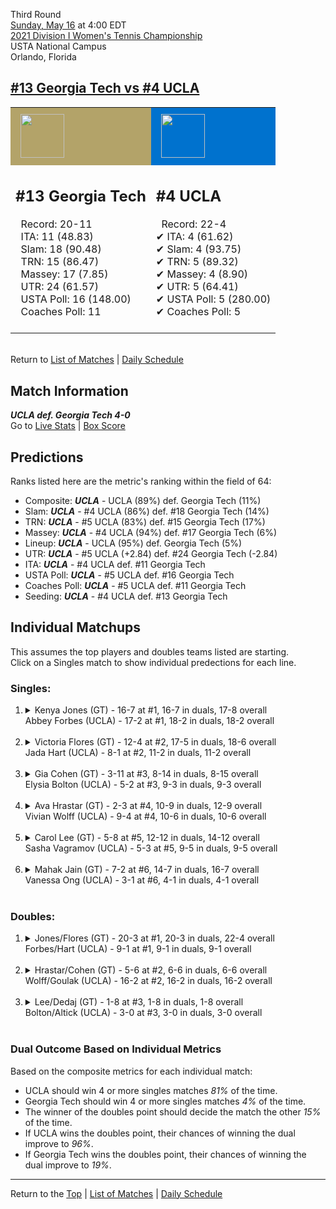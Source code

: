 Third Round[](#top)<a name="top"></a>  
[Sunday, May 16](../../schedule/05-16.md) at 4:00 EDT  
[2021 Division I Women's Tennis Championship](../index.md)  
USTA National Campus  
Orlando, Florida  
## [#13 Georgia Tech vs #4 UCLA](https://www.ncaa.com/game/5833698)  

<table><tr style="background-color: #d9d9d9 !important"><td style="background-color: #B3A369 !important"><img src="https://www.ncaa.com/sites/default/files/images/logos/schools/g/georgia-tech.70.png" width="70" height="70" style="padding: 8px;" /></td><td style="background-color: #0072CE !important"><img src="https://www.ncaa.com/sites/default/files/images/logos/schools/u/ucla.70.png" width="70" height="70" style="padding: 8px;" /></td></tr><tr>
<td>  

<h2>#13 Georgia Tech</h2>  
&nbsp; Record: 20-11<br>  
&nbsp; ITA: 11 (48.83)<br>  
&nbsp; Slam: 18 (90.48)<br>  
&nbsp; TRN: 15 (86.47)<br>  
&nbsp; Massey: 17 (7.85)<br>  
&nbsp; UTR: 24 (61.57)<br>  
&nbsp; USTA Poll: 16 (148.00)<br>  
&nbsp; Coaches Poll: 11<br>  
<br>  

</td>
<td>  

<h2>#4 UCLA</h2>  
&nbsp; Record: 22-4<br>  
&#10004; ITA: 4 (61.62)<br>  
&#10004; Slam: 4 (93.75)<br>  
&#10004; TRN: 5 (89.32)<br>  
&#10004; Massey: 4 (8.90)<br>  
&#10004; UTR: 5 (64.41)<br>  
&#10004; USTA Poll: 5 (280.00)<br>  
&#10004; Coaches Poll: 5<br>  
<br>  

</td>
</tr></table>  


<br>Return to [List of Matches](../index.md) &#124; [Daily Schedule](../../schedule/05-16.md)

## Match Information  
***UCLA def. Georgia Tech 4-0***  
Go to [Live Stats](http://scores.tennisticker.de/usa/ustanc/conf/league/sb.html?tournid=772&clubid=283-561&cn1=USC&cn2=GA%20Tech&ci1=283&ci2=561&lid=83) | [Box Score](https://www.ustanationalcampus.com/content/dam/nationalcampus/collegiate/ncaa2021/pdf/W16UCLAGT.pdf)  

## Predictions  

Ranks listed here are the metric's ranking within the field of 64:  
- Composite: ***UCLA*** - UCLA (89%) def. Georgia Tech (11%)  
- Slam: ***UCLA*** - #4 UCLA (86%) def. #18 Georgia Tech (14%)  
- TRN: ***UCLA*** - #5 UCLA (83%) def. #15 Georgia Tech (17%)  
- Massey: ***UCLA*** - #4 UCLA (94%) def. #17 Georgia Tech (6%)  
- Lineup: ***UCLA*** - UCLA (95%) def. Georgia Tech (5%)  
- UTR: ***UCLA*** - #5 UCLA (+2.84) def. #24 Georgia Tech (-2.84)  
- ITA: ***UCLA*** - #4 UCLA def. #11 Georgia Tech  
- USTA Poll: ***UCLA*** - #5 UCLA def. #16 Georgia Tech  
- Coaches Poll: ***UCLA*** - #5 UCLA def. #11 Georgia Tech  
- Seeding: ***UCLA*** - #4 UCLA def. #13 Georgia Tech  

## Individual Matchups  
This assumes the top players and doubles teams listed are starting.  
Click on a Singles match to show individual predections for each line.  

### Singles:  

<ol>
<li><details>
<summary markdown="span">Kenya Jones (GT) - 16-7 at #1, 16-7 in duals, 17-8 overall<br>Abbey Forbes (UCLA) - 17-2 at #1, 18-2 in duals, 18-2 overall</summary>
<h4>Predictions</h4><ul>
<li>Composite: <b><i>UCLA</i></b> - Forbes (79%) def. Jones (21%)</li>  
<li>Slam: <b><i>UCLA</i></b> - Forbes (78%) def. Jones (22%)</li>  
<li>TRN: <b><i>UCLA</i></b> - Forbes (75%) def. Jones (25%)</li>  
<li>Massey: <b><i>UCLA</i></b> - Forbes (81%) def. Jones (19%)</li>  
<li>UTR: <b><i>UCLA</i></b> - Forbes (81%) def. Jones (19%)</li>  
<li>ITA: <b><i>GT</i></b> - Jones (50.31) def. Forbes (46.46)</li>  
</ul>
</details>&nbsp;</li>
<li><details>
<summary markdown="span">Victoria Flores (GT) - 12-4 at #2, 17-5 in duals, 18-6 overall<br>Jada Hart (UCLA) - 8-1 at #2, 11-2 in duals, 11-2 overall</summary>
<h4>Predictions</h4><ul>
<li>Composite: <b><i>UCLA</i></b> - Hart (69%) def. Flores (31%)</li>  
<li>Slam: <b><i>UCLA</i></b> - Hart (75%) def. Flores (25%)</li>  
<li>TRN: <b><i>UCLA</i></b> - Hart (77%) def. Flores (23%)</li>  
<li>Massey: <b><i>UCLA</i></b> - Hart (52%) def. Flores (48%)</li>  
<li>UTR: <b><i>UCLA</i></b> - Hart (72%) def. Flores (28%)</li>  
<li>ITA: <b><i>GT</i></b> - Flores (29.63) def. Hart (12.21)</li>  
</ul>
</details>&nbsp;</li>
<li><details>
<summary markdown="span">Gia Cohen (GT) - 3-11 at #3, 8-14 in duals, 8-15 overall<br>Elysia Bolton (UCLA) - 5-2 at #3, 9-3 in duals, 9-3 overall</summary>
<h4>Predictions</h4><ul>
<li>Composite: <b><i>UCLA</i></b> - Bolton (94%) def. Cohen (6%)</li>  
<li>Slam: <b><i>UCLA</i></b> - Bolton (92%) def. Cohen (8%)</li>  
<li>TRN: <b><i>UCLA</i></b> - Bolton (95%) def. Cohen (5%)</li>  
<li>Massey: <b><i>UCLA</i></b> - Bolton (92%) def. Cohen (8%)</li>  
<li>UTR: <b><i>UCLA</i></b> - Bolton (94%) def. Cohen (6%)</li>  
<li>ITA: <b><i>UCLA</i></b> - Bolton (4.20) def. Cohen (3.38)</li>  
</ul>
</details>&nbsp;</li>
<li><details>
<summary markdown="span">Ava Hrastar (GT) - 2-3 at #4, 10-9 in duals, 12-9 overall<br>Vivian Wolff (UCLA) - 9-4 at #4, 10-6 in duals, 10-6 overall</summary>
<h4>Predictions</h4><ul>
<li>Composite: <b><i>UCLA</i></b> - Wolff (67%) def. Hrastar (33%)</li>  
<li>Slam: <b><i>UCLA</i></b> - Wolff (68%) def. Hrastar (32%)</li>  
<li>TRN: <b><i>UCLA</i></b> - Wolff (74%) def. Hrastar (26%)</li>  
<li>Massey: <b><i>UCLA</i></b> - Wolff (62%) def. Hrastar (38%)</li>  
<li>UTR: <b><i>UCLA</i></b> - Wolff (66%) def. Hrastar (34%)</li>  
<li>ITA: <b><i>GT</i></b> - Hrastar (5.81) def. Wolff (2.06)</li>  
</ul>
</details>&nbsp;</li>
<li><details>
<summary markdown="span">Carol Lee (GT) - 5-8 at #5, 12-12 in duals, 14-12 overall<br>Sasha Vagramov (UCLA) - 5-3 at #5, 9-5 in duals, 9-5 overall</summary>
<h4>Predictions</h4><ul>
<li>Composite: <b><i>UCLA</i></b> - Vagramov (57%) def. Lee (43%)</li>  
<li>Slam: <b><i>UCLA</i></b> - Vagramov (67%) def. Lee (33%)</li>  
<li>TRN: <b><i>UCLA</i></b> - Vagramov (79%) def. Lee (21%)</li>  
<li>Massey: <b><i>GT</i></b> - Lee (51%) def. Vagramov (49%)</li>  
<li>UTR: <b><i>GT</i></b> - Lee (66%) def. Vagramov (34%)</li>  
<li>ITA: <b><i>GT</i></b> - Lee (4.33) def. Vagramov (2.24)</li>  
</ul>
</details>&nbsp;</li>
<li><details>
<summary markdown="span">Mahak Jain (GT) - 7-2 at #6, 14-7 in duals, 16-7 overall<br>Vanessa Ong (UCLA) - 3-1 at #6, 4-1 in duals, 4-1 overall</summary>
<h4>Predictions</h4><ul>
<li>Composite: <b><i>UCLA</i></b> - Ong (70%) def. Jain (30%)</li>  
<li>Slam: <b><i>UCLA</i></b> - Ong (63%) def. Jain (37%)</li>  
<li>TRN: <b><i>UCLA</i></b> - Ong (76%) def. Jain (24%)</li>  
<li>Massey: <b><i>UCLA</i></b> - Ong (52%) def. Jain (48%)</li>  
<li>UTR: <b><i>UCLA</i></b> - Ong (89%) def. Jain (11%)</li>  
<li>ITA: <b><i>UCLA</i></b> - Ong (1.95) def. Jain (1.89)</li>  
</ul>
</details>&nbsp;</li>
</ol>

### Doubles:  

<ol>
<li><details>
<summary markdown="span">Jones/Flores (GT) - 20-3 at #1, 20-3 in duals, 22-4 overall<br>Forbes/Hart (UCLA) - 9-1 at #1, 9-1 in duals, 9-1 overall</summary>
<br>Sorry, we don't have any metrics for this match
</details>&nbsp;</li>
<li><details>
<summary markdown="span">Hrastar/Cohen (GT) - 5-6 at #2, 6-6 in duals, 6-6 overall<br>Wolff/Goulak (UCLA) - 16-2 at #2, 16-2 in duals, 16-2 overall</summary>
<br>Sorry, we don't have any metrics for this match
</details>&nbsp;</li>
<li><details>
<summary markdown="span">Lee/Dedaj (GT) - 1-8 at #3, 1-8 in duals, 1-8 overall<br>Bolton/Altick (UCLA) - 3-0 at #3, 3-0 in duals, 3-0 overall</summary>
<br>Sorry, we don't have any metrics for this match
</details>&nbsp;</li>
</ol>

### Dual Outcome Based on Individual Metrics  
  
Based on the composite metrics for each individual match:  
- UCLA should win 4 or more singles matches *81%* of the time.  
- Georgia Tech should win 4 or more singles matches *4%* of the time.  
- The winner of the doubles point should decide the match the other *15%* of the time.  
- If UCLA wins the doubles point, their chances of winning the dual improve to *96%*.  
- If Georgia Tech wins the doubles point, their chances of winning the dual improve to *19%*.  
  
------

Return to the [Top](#top) &#124; [List of Matches](../index.md) &#124; [Daily Schedule](../../schedule/05-16.md)  
